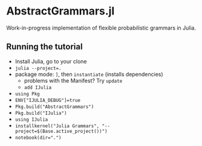 # AbstractGrammars.jl

Work-in-progress implementation of flexible probabilistic grammars in Julia.

## Running the tutorial

* Install Julia, go to your clone
* `julia --project=.`
* package mode: `]`, then `instantiate` (installs dependencies)
  * problems with the Manifest? Try `update`
  * `add IJulia`
* `using Pkg`
* `ENV["IJULIA_DEBUG"]=true`
* `Pkg.build("AbstractGrammars")`
* `Pkg.build("IJulia")`
* `using IJulia`
* `installkernel("Julia Grammars", "--project=$(Base.active_project())")`
* `notebook(dir=".")`